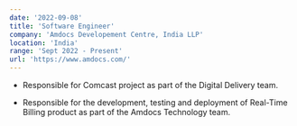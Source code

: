 ```yaml
---
date: '2022-09-08'
title: 'Software Engineer'
company: 'Amdocs Developement Centre, India LLP'
location: 'India'
range: 'Sept 2022 - Present'
url: 'https://www.amdocs.com/'
---
```


- Responsible for Comcast project as part of the Digital Delivery team.

- Responsible for the development, testing and deployment of Real-Time Billing product as part of the Amdocs Technology team.